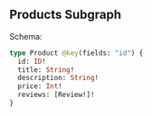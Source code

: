 ## Products Subgraph

Schema:

```graphql
type Product @key(fields: "id") {
  id: ID!
  title: String!
  description: String!
  price: Int!
  reviews: [Review!]!
}
```
